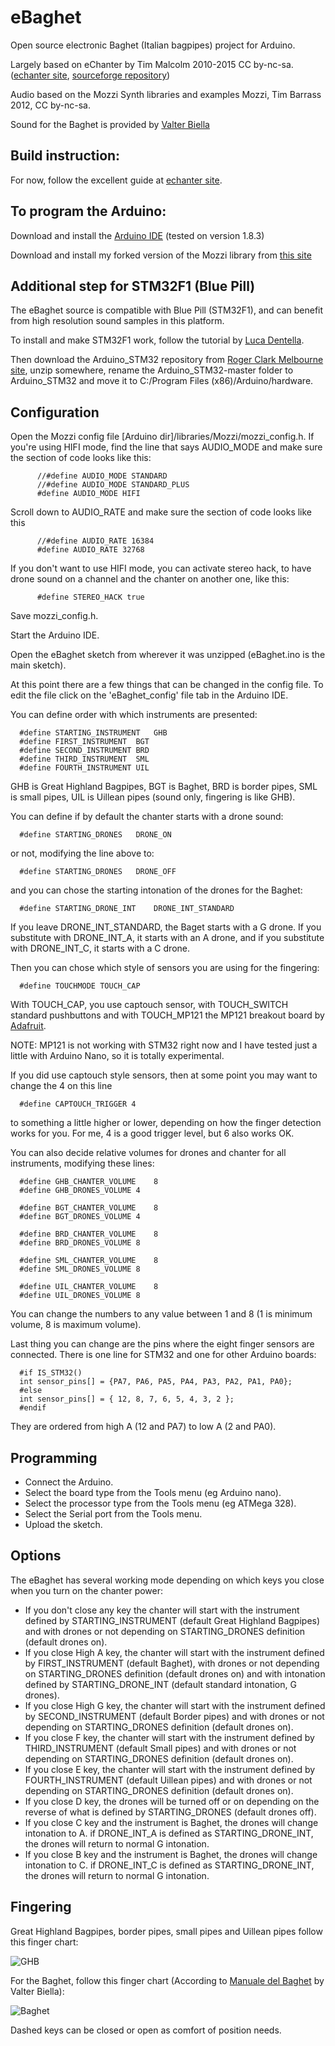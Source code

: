 # eBaghet

Open source electronic Baghet (Italian bagpipes) project for Arduino.

Largely based on eChanter by Tim Malcolm 2010-2015 CC by-nc-sa. ([echanter site](http://www.echanter.com/), [sourceforge repository](https://sourceforge.net/projects/echanter/))

Audio based on the Mozzi Synth libraries and examples
Mozzi, Tim Barrass 2012, CC by-nc-sa.

Sound for the Baghet is provided by [Valter Biella](http://www.baghet.it/)

## Build instruction:
For now, follow the excellent guide at [echanter site](http://www.echanter.com/home/howto-build).

## To program the Arduino:
Download and install the [Arduino IDE](https://www.arduino.cc/en/main/software) (tested on version 1.8.3)

Download and install my forked version of the Mozzi library from [this site](https://github.com/Tinwelint78/Mozzi)

## Additional step for STM32F1 (Blue Pill)

The eBaghet source is compatible with Blue Pill (STM32F1), and can benefit from high resolution sound samples in this platform.

To install and make STM32F1 work, follow the tutorial by [Luca Dentella](http://www.lucadentella.it/en/2017/07/13/stm32-e-arduino/).

Then download the Arduino_STM32 repository from [Roger Clark Melbourne site](https://github.com/rogerclarkmelbourne/Arduino_STM32), unzip somewhere, rename the Arduino_STM32-master folder to Arduino_STM32 and move it to C:/Program Files (x86)/Arduino/hardware.

## Configuration

Open the Mozzi config file [Arduino dir]/libraries/Mozzi/mozzi_config.h. 
If you're using HIFI mode, find the line that says AUDIO_MODE and make sure the section of code looks like this:

          //#define AUDIO_MODE STANDARD
          //#define AUDIO_MODE STANDARD_PLUS
          #define AUDIO_MODE HIFI

Scroll down to AUDIO_RATE and make sure the section of code looks like this

          //#define AUDIO_RATE 16384
          #define AUDIO_RATE 32768
		  
If you don't want to use HIFI mode, you can activate stereo hack, to have drone sound on a channel and the chanter on another one, like this:

		  #define STEREO_HACK true
		
Save mozzi_config.h.

Start the Arduino IDE.

Open the eBaghet sketch from wherever it was unzipped (eBaghet.ino is the main sketch).

At this point there are a few things that can be changed in the config file. To edit the file click on the 'eBaghet_config' file tab in the Arduino IDE.

You can define order with which instruments are presented:

	  #define STARTING_INSTRUMENT	GHB
	  #define FIRST_INSTRUMENT	BGT
	  #define SECOND_INSTRUMENT	BRD
	  #define THIRD_INSTRUMENT	SML
	  #define FOURTH_INSTRUMENT	UIL

GHB is Great Highland Bagpipes, BGT is Baghet, BRD is border pipes, SML is small pipes, UIL is Uillean pipes (sound only, fingering is like GHB).

You can define if by default the chanter starts with a drone sound:
	
	  #define STARTING_DRONES	DRONE_ON
	
or not, modifying the line above to:

	  #define STARTING_DRONES	DRONE_OFF

and you can chose the starting intonation of the drones for the Baghet:

	  #define STARTING_DRONE_INT	DRONE_INT_STANDARD

If you leave DRONE_INT_STANDARD, the Baget starts with a G drone. If you substitute with DRONE_INT_A, it starts with an A drone, and if you substitute with DRONE_INT_C, it starts with a C drone.

Then you can chose which style of sensors you are using for the fingering:

	  #define TOUCHMODE TOUCH_CAP
	  
With TOUCH_CAP, you use captouch sensor, with TOUCH_SWITCH standard pushbuttons and with TOUCH_MP121 the MP121 breakout board by [Adafruit](https://learn.adafruit.com/adafruit-mpr121-12-key-capacitive-touch-sensor-breakout-tutorial/overview). 

NOTE: MP121 is not working with STM32 right now and I have tested just a little with Arduino Nano, so it is totally experimental.

If you did use captouch style sensors, then at some point you may want to change the 4 on this line

      #define CAPTOUCH_TRIGGER 4

to something a little higher or lower, depending on how the finger detection works for you. For me, 4 is a good trigger level, but 6 also works OK.

You can also decide relative volumes for drones and chanter for all instruments, modifying these lines:

	  #define GHB_CHANTER_VOLUME	8
	  #define GHB_DRONES_VOLUME	4
      
	  #define BGT_CHANTER_VOLUME	8
	  #define BGT_DRONES_VOLUME	4
      
	  #define BRD_CHANTER_VOLUME	8
	  #define BRD_DRONES_VOLUME	8
      
	  #define SML_CHANTER_VOLUME	8
	  #define SML_DRONES_VOLUME	8
      
	  #define UIL_CHANTER_VOLUME	8
	  #define UIL_DRONES_VOLUME	8

You can change the numbers to any value between 1 and 8 (1 is minimum volume, 8 is maximum volume).

Last thing you can change are the pins where the eight finger sensors are connected. There is one line for STM32 and one for other Arduino boards:

	  #if IS_STM32()
	  int sensor_pins[] = {PA7, PA6, PA5, PA4, PA3, PA2, PA1, PA0};
	  #else
	  int sensor_pins[] = { 12, 8, 7, 6, 5, 4, 3, 2 };
	  #endif
	  
They are ordered from high A (12 and PA7) to low A (2 and PA0). 
	  
## Programming

* Connect the Arduino.
* Select the board type from the Tools menu (eg Arduino nano).
* Select the processor type from the Tools menu (eg ATMega 328).
* Select the Serial port from the Tools menu.
* Upload the sketch.

## Options

The eBaghet has several working mode depending on which keys you close when you turn on the chanter power:
* If you don't close any key the chanter will start with the instrument defined by STARTING_INSTRUMENT (default Great Highland Bagpipes) and with drones or not depending on STARTING_DRONES definition (default drones on).
* If you close High A key, the chanter will start with the instrument defined by FIRST_INSTRUMENT (default Baghet), with drones or not depending on STARTING_DRONES definition (default drones on) and with intonation defined by STARTING_DRONE_INT (default standard intonation, G drones).
* If you close High G key, the chanter will start with the instrument defined by SECOND_INSTRUMENT (default Border pipes) and with drones or not depending on STARTING_DRONES definition (default drones on).
* If you close F key, the chanter will start with the instrument defined by THIRD_INSTRUMENT (default Small pipes) and with drones or not depending on STARTING_DRONES definition (default drones on).
* If you close E key, the chanter will start with the instrument defined by FOURTH_INSTRUMENT (default Uillean pipes) and with drones or not depending on STARTING_DRONES definition (default drones on).
* If you close D key, the drones will be turned off or on depending on the reverse of what is defined by STARTING_DRONES (default drones off).
* If you close C key and the instrument is Baghet, the drones will change intonation to A. if DRONE_INT_A is defined as STARTING_DRONE_INT, the drones will return to normal G intonation.
* If you close B key and the instrument is Baghet, the drones will change intonation to C. if DRONE_INT_C is defined as STARTING_DRONE_INT, the drones will return to normal G intonation.

## Fingering

Great Highland Bagpipes, border pipes, small pipes and Uillean pipes follow this finger chart:

![GHB](docs/GHB.png)


For the Baghet, follow this finger chart (According to [Manuale del Baghet](http://www.baghet.it/manuale%20baghet%202012.pdf) by Valter Biella):

![Baghet](docs/Baghet.png)

Dashed keys can be closed or open as comfort of position needs.

